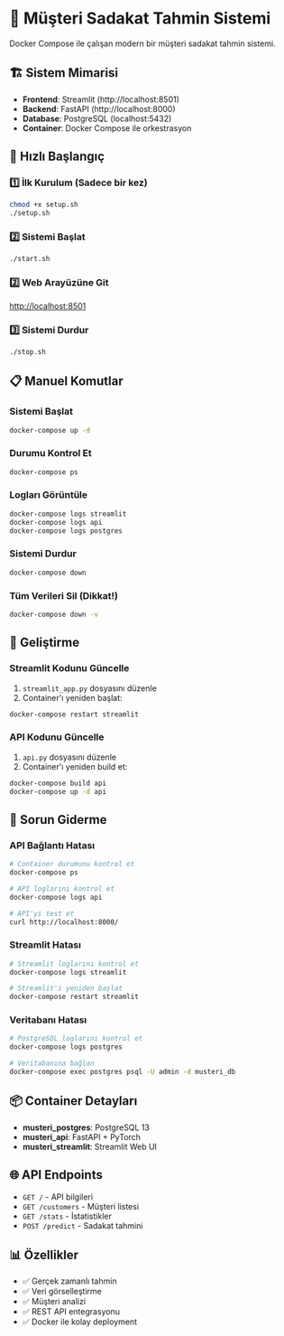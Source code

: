 # 🔮 Müşteri Sadakat Tahmin Sistemi

Docker Compose ile çalışan modern bir müşteri sadakat tahmin sistemi.

## 🏗️ Sistem Mimarisi

- **Frontend**: Streamlit (http://localhost:8501)
- **Backend**: FastAPI (http://localhost:8000) 
- **Database**: PostgreSQL (localhost:5432)
- **Container**: Docker Compose ile orkestrasyon

## 🚀 Hızlı Başlangıç

### 1️⃣ İlk Kurulum (Sadece bir kez)
```bash
chmod +x setup.sh
./setup.sh
```

### 2️⃣ Sistemi Başlat
```bash
./start.sh
```

### 2️⃣ Web Arayüzüne Git
[http://localhost:8501](http://localhost:8501)

### 3️⃣ Sistemi Durdur
```bash
./stop.sh
```

## 📋 Manuel Komutlar

### Sistemi Başlat
```bash
docker-compose up -d
```

### Durumu Kontrol Et
```bash
docker-compose ps
```

### Logları Görüntüle
```bash
docker-compose logs streamlit
docker-compose logs api
docker-compose logs postgres
```

### Sistemi Durdur
```bash
docker-compose down
```

### Tüm Verileri Sil (Dikkat!)
```bash
docker-compose down -v
```

## 🔧 Geliştirme

### Streamlit Kodunu Güncelle
1. `streamlit_app.py` dosyasını düzenle
2. Container'ı yeniden başlat:
```bash
docker-compose restart streamlit
```

### API Kodunu Güncelle
1. `api.py` dosyasını düzenle
2. Container'ı yeniden build et:
```bash
docker-compose build api
docker-compose up -d api
```

## 🐛 Sorun Giderme

### API Bağlantı Hatası
```bash
# Container durumunu kontrol et
docker-compose ps

# API loglarını kontrol et
docker-compose logs api

# API'yi test et
curl http://localhost:8000/
```

### Streamlit Hatası
```bash
# Streamlit loglarını kontrol et
docker-compose logs streamlit

# Streamlit'i yeniden başlat
docker-compose restart streamlit
```

### Veritabanı Hatası
```bash
# PostgreSQL loglarını kontrol et
docker-compose logs postgres

# Veritabanına bağlan
docker-compose exec postgres psql -U admin -d musteri_db
```

## 📦 Container Detayları

- **musteri_postgres**: PostgreSQL 13
- **musteri_api**: FastAPI + PyTorch
- **musteri_streamlit**: Streamlit Web UI

## 🌐 API Endpoints

- `GET /` - API bilgileri
- `GET /customers` - Müşteri listesi
- `GET /stats` - İstatistikler
- `POST /predict` - Sadakat tahmini

## 📊 Özellikler

- ✅ Gerçek zamanlı tahmin
- ✅ Veri görselleştirme  
- ✅ Müşteri analizi
- ✅ REST API entegrasyonu
- ✅ Docker ile kolay deployment
